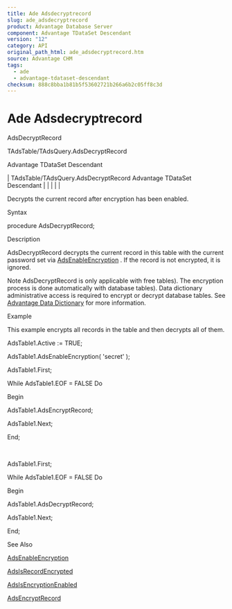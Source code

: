 ```yaml
---
title: Ade Adsdecryptrecord
slug: ade_adsdecryptrecord
product: Advantage Database Server
component: Advantage TDataSet Descendant
version: "12"
category: API
original_path_html: ade_adsdecryptrecord.htm
source: Advantage CHM
tags:
  - ade
  - advantage-tdataset-descendant
checksum: 888c8bba1b81b5f53602721b266a6b2c05ff8c3d
---
```


# Ade Adsdecryptrecord

AdsDecryptRecord

TAdsTable/TAdsQuery.AdsDecryptRecord

Advantage TDataSet Descendant

| TAdsTable/TAdsQuery.AdsDecryptRecord  Advantage TDataSet Descendant |  |  |  |  |

Decrypts the current record after encryption has been enabled.

Syntax

procedure AdsDecryptRecord;

Description

AdsDecryptRecord decrypts the current record in this table with the current password set via [AdsEnableEncryption](ade_adsenableencryption.md) . If the record is not encrypted, it is ignored.

Note AdsDecryptRecord is only applicable with free tables). The encryption process is done automatically with database tables). Data dictionary administrative access is required to encrypt or decrypt database tables. See [Advantage Data Dictionary](master_advantage_data_dictionary.md) for more information.

Example

This example encrypts all records in the table and then decrypts all of them.

AdsTable1.Active := TRUE;

AdsTable1.AdsEnableEncryption( 'secret' );

AdsTable1.First;

While AdsTable1.EOF = FALSE Do

Begin

AdsTable1.AdsEncryptRecord;

AdsTable1.Next;

End;

 

AdsTable1.First;

While AdsTable1.EOF = FALSE Do

Begin

AdsTable1.AdsDecryptRecord;

AdsTable1.Next;

End;

See Also

[AdsEnableEncryption](ade_adsenableencryption.md)

[AdsIsRecordEncrypted](ade_adsisrecordencrypted.md)

[AdsIsEncryptionEnabled](ade_adsisencryptionenabled.md)

[AdsEncryptRecord](ade_adsencryptrecord.md)
